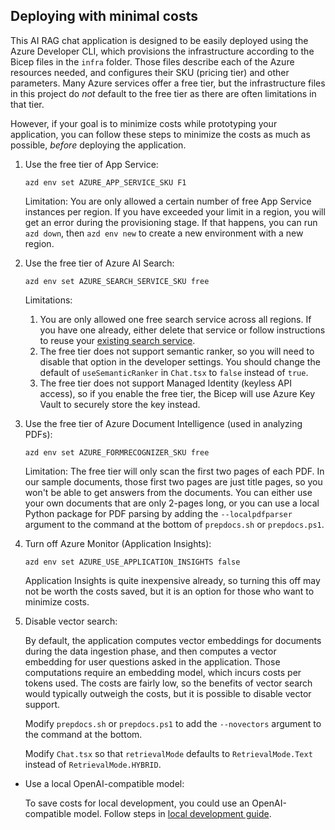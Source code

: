 ## Deploying with minimal costs

This AI RAG chat application is designed to be easily deployed using the Azure Developer CLI, which provisions the infrastructure according to the Bicep files in the `infra` folder. Those files describe each of the Azure resources needed, and configures their SKU (pricing tier) and other parameters. Many Azure services offer a free tier, but the infrastructure files in this project do *not* default to the free tier as there are often limitations in that tier.

However, if your goal is to minimize costs while prototyping your application, you can follow these steps to minimize the costs as much as possible, _before_ deploying the application.

1. Use the free tier of App Service:

    ```shell
    azd env set AZURE_APP_SERVICE_SKU F1
    ```

    Limitation: You are only allowed a certain number of free App Service instances per region. If you have exceeded your limit in a region, you will get an error during the provisioning stage. If that happens, you can run `azd down`, then `azd env new` to create a new environment with a new region.

2. Use the free tier of Azure AI Search:

    ```shell
    azd env set AZURE_SEARCH_SERVICE_SKU free
    ```

    Limitations:
    1. You are only allowed one free search service across all regions.
    If you have one already, either delete that service or follow instructions to
    reuse your [existing search service](../README.md#existing-azure-ai-search-resource).
    2. The free tier does not support semantic ranker, so you will need to disable
    that option in the developer settings. You should change the default of `useSemanticRanker`
    in `Chat.tsx` to `false` instead of `true`.
    3. The free tier does not support Managed Identity (keyless API access),
    so if you enable the free tier, the Bicep will use Azure Key Vault to securely store the key instead.

3. Use the free tier of Azure Document Intelligence (used in analyzing PDFs):

    ```shell
    azd env set AZURE_FORMRECOGNIZER_SKU free
    ```

    Limitation: The free tier will only scan the first two pages of each PDF.
    In our sample documents, those first two pages are just title pages,
    so you won't be able to get answers from the documents.
    You can either use your own documents that are only 2-pages long,
    or you can use a local Python package for PDF parsing by adding the `--localpdfparser`
    argument to the command at the bottom of `prepdocs.sh` or `prepdocs.ps1`.

3. Turn off Azure Monitor (Application Insights):

    ```shell
    azd env set AZURE_USE_APPLICATION_INSIGHTS false
    ```

    Application Insights is quite inexpensive already, so turning this off may not be worth the costs saved,
    but it is an option for those who want to minimize costs.

4. Disable vector search:

    By default, the application computes vector embeddings for documents during the data ingestion phase,
    and then computes a vector embedding for user questions asked in the application.
    Those computations require an embedding model, which incurs costs per tokens used. The costs are fairly low,
    so the benefits of vector search would typically outweigh the costs, but it is possible to disable vector support.

    Modify `prepdocs.sh` or `prepdocs.ps1` to add the `--novectors` argument to the command at the bottom.

    Modify `Chat.tsx` so that `retrievalMode` defaults to `RetrievalMode.Text` instead of `RetrievalMode.HYBRID`.

* Use a local OpenAI-compatible model:

    To save costs for local development, you could use an OpenAI-compatible model.
    Follow steps in [local development guide](localdev.md#using-a-local-openai-compatible-api).
